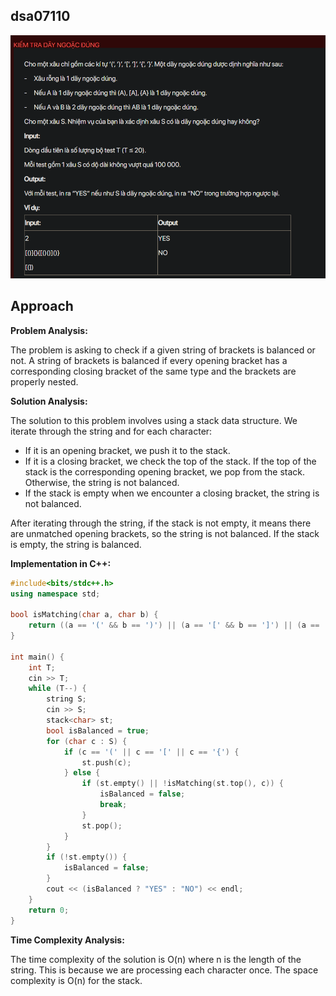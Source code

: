 ## dsa07110
![alt text](image.png)
## Approach
**Problem Analysis:**

The problem is asking to check if a given string of brackets is balanced or not. A string of brackets is balanced if every opening bracket has a corresponding closing bracket of the same type and the brackets are properly nested.

**Solution Analysis:**

The solution to this problem involves using a stack data structure. We iterate through the string and for each character:
- If it is an opening bracket, we push it to the stack.
- If it is a closing bracket, we check the top of the stack. If the top of the stack is the corresponding opening bracket, we pop from the stack. Otherwise, the string is not balanced.
- If the stack is empty when we encounter a closing bracket, the string is not balanced.

After iterating through the string, if the stack is not empty, it means there are unmatched opening brackets, so the string is not balanced. If the stack is empty, the string is balanced.

**Implementation in C++:**

```cpp
#include<bits/stdc++.h>
using namespace std;

bool isMatching(char a, char b) {
    return ((a == '(' && b == ')') || (a == '[' && b == ']') || (a == '{' && b == '}'));
}

int main() {
    int T;
    cin >> T;
    while (T--) {
        string S;
        cin >> S;
        stack<char> st;
        bool isBalanced = true;
        for (char c : S) {
            if (c == '(' || c == '[' || c == '{') {
                st.push(c);
            } else {
                if (st.empty() || !isMatching(st.top(), c)) {
                    isBalanced = false;
                    break;
                }
                st.pop();
            }
        }
        if (!st.empty()) {
            isBalanced = false;
        }
        cout << (isBalanced ? "YES" : "NO") << endl;
    }
    return 0;
}
```

**Time Complexity Analysis:**

The time complexity of the solution is O(n) where n is the length of the string. This is because we are processing each character once. The space complexity is O(n) for the stack.